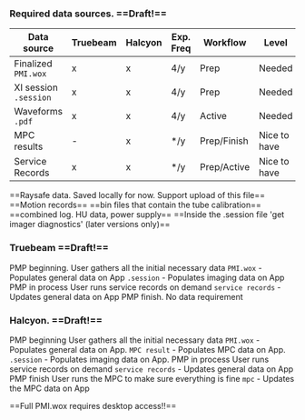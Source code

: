 
### Required data sources. ==Draft!==

| Data source           | Truebeam | Halcyon | Exp. Freq | Workflow    | Level        |
| --------------------- | -------- | ------- | --------- | ----------- | ------------ |
| Finalized `PMI.wox`   | x        | x       | 4/y       | Prep        | Needed       |
| XI session `.session` | x        | x       | 4/y       | Prep        | Needed       |
| Waveforms `.pdf`      | x        | x       | 4/y       | Active      | Needed       |
| MPC results           | -        | x       | */y       | Prep/Finish | Nice to have |
| Service Records       | x        | x       | */y       | Prep/Active | Nice to have |

==Raysafe data. Saved locally for now. Support upload of this file==
==Motion records==
==bin files that contain the tube calibration==
==combined log. HU data, power supply==
==Inside the .session file 'get imager diagnostics' (later versions only)==


### Truebeam ==Draft!==
PMP beginning.
	User gathers all the initial necessary data 
	 `PMI.wox` - Populates general data on App
	 `.session` - Populates imaging data on App
PMP	 in process
	User runs service records on demand
		`service records` - Updates general data on App
PMP finish.
	No data requirement

### Halcyon. ==Draft!==
PMP beginning
	User gathers all the initial necessary data
		`PMI.wox` - Populates general data on App.
		`MPC result` - Populates MPC data on App.
		`.session` - Populates imaging data on App.
PMP in process
	User runs service records on demand
		`service records` - Updates general data on App
PMP finish
	User runs the MPC to make sure everything is fine
		`mpc` - Updates the MPC data on App

==Full PMI.wox requires desktop access!!==


